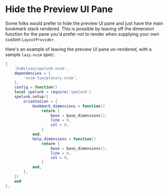 # Hide the Preview UI Pane

Some folks would prefer to hide the preview UI pane and just have the main bookmark stack rendered. This is possible by leaving off the dimension function for the pane you'd prefer not to render when supplying your own custom `LayoutProvider`.

Here's an example of leaving the preview UI pane un-rendered, with a sample `lazy.nvim` spec:
```lua
{
	'EvWilson/spelunk.nvim',
	dependencies = {
		'nvim-lua/plenary.nvim',
	},
	config = function()
	local spelunk = require('spelunk')
	spelunk.setup({
		orientation = {
			bookmark_dimensions = function()
				return {
					base = base_dimensions(),
					line = 0,
					col = 0,
				}
			end,
			help_dimensions = function()
				return {
					base = base_dimensions(),
					line = 0,
					col = 0,
				}
			end,
		},
	})
	end
},
```
